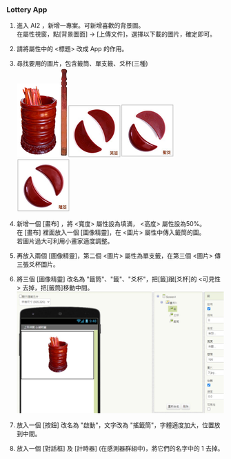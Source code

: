 ### Lottery App
1. 進入 AI2 ，新增一專案。可新增喜歡的背景圖。<br>
在屬性視窗，點[背景圖面] -> [上傳文件]，選擇以下載的圖片，確定即可。

2. 請將屬性中的 <標題> 改成 App 的作用。

3. 尋找要用的圖片，包含籤筒、單支籤、爻杯(三種)<br>
![1](1.png)![2](2.jpg)![00](00.png)![10](10.png)![11](11.png)
4. 新增一個 [畫布] ，將 <寬度> 屬性設為填滿， <高度> 屬性設為50%。<br>
    在 [畫布] 裡面放入一個 [圖像精靈]，在 <圖片> 屬性中傳入籤筒的圖。<br>
    若圖片過大可利用小畫家適度調整。
    
5. 再放入兩個 [圖像精靈]，第二個 <圖片> 屬性為單支籤，在第三個 <圖片> 傳三張爻杯圖片。

6. 將三個 [圖像精靈] 改名為 "籤筒"、"籤"、"爻杯"，把[籤]跟[爻杯]的 <可見性> 去掉，把[籤筒]移動中間。<br>
   ![1-1](1-1.JPG)

7. 放入一個  [按鈕] 改名為 "啟動"，文字改為 "搖籤筒"，字體適度加大，位置放到中間。

8. 放入一個  [對話框] 及  [計時器] (在感測器群組中)，將它們的名字中的 1 去掉。
